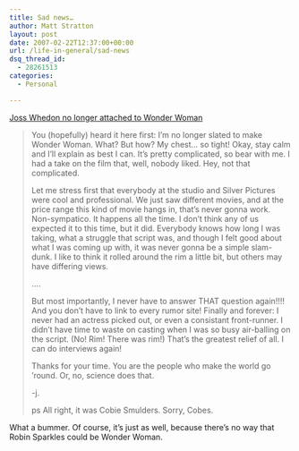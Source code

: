 ```yaml
---
title: Sad news…
author: Matt Stratton
layout: post
date: 2007-02-22T12:37:00+00:00
url: /life-in-general/sad-news
dsq_thread_id:
  - 28261513
categories:
  - Personal

---
```

[Joss Whedon no longer attached to Wonder Woman][1]

> You (hopefully) heard it here first: I&#8217;m no longer slated to make Wonder Woman. What? But how? My chest&#8230; so tight! Okay, stay calm and I&#8217;ll explain as best I can. It&#8217;s pretty complicated, so bear with me. I had a take on the film that, well, nobody liked. Hey, not that complicated.
> 
> Let me stress first that everybody at the studio and Silver Pictures were cool and professional. We just saw different movies, and at the price range this kind of movie hangs in, that&#8217;s never gonna work. Non-sympatico. It happens all the time. I don&#8217;t think any of us expected it to this time, but it did. Everybody knows how long I was taking, what a struggle that script was, and though I felt good about what I was coming up with, it was never gonna be a simple slam-dunk. I like to think it rolled around the rim a little bit, but others may have differing views.
> 
> &#8230;.
> 
> But most importantly, I never have to answer THAT question again!!!! And you don&#8217;t have to link to every rumor site! Finally and forever: I never had an actress picked out, or even a consistant front-runner. I didn&#8217;t have time to waste on casting when I was so busy air-balling on the script. (No! Rim! There was rim!) That&#8217;s the greatest relief of all. I can do interviews again!
> 
> Thanks for your time. You are the people who make the world go &#8217;round. Or, no, science does that.
> 
> -j.
> 
> ps All right, it was Cobie Smulders. Sorry, Cobes. 

What a bummer. Of course, it&#8217;s just as well, because there&#8217;s no way that Robin Sparkles could be Wonder Woman.

 [1]: https://whedonesque.com/comments/12385